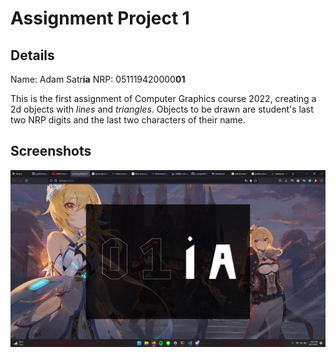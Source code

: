 # Assignment Project 1
## Details
Name: Adam Satr**ia**
NRP: 051119420000**01**

This is the first assignment of Computer Graphics course 2022, creating a 2d objects with _lines_ and _triangles_. Objects to be drawn are student's last two NRP digits and the last two characters of their name.

## Screenshots
<img src="img/ss.png" alt="Alt text">